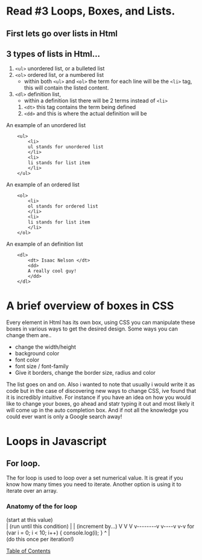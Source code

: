 # Read #3 Loops, Boxes, and Lists.
## First lets go over lists in Html
## 3 types of lists in Html...
1. `<ul>` unordered list, or a bulleted list
2. `<ol>` ordered list, or a numbered list 
    - within both `<ul>` and `<ol>` the term for each line will be the `<li>` tag, this will contain the listed content.
3. `<dl>` definition list, 
    - within a definition list there will be 2 terms instead of `<li>`
    1. `<dt>` this tag contains the term being defined
    2. `<dd>` and this is where the actual definition will be

An example of an unordered list

        <ul>
            <li>
            ul stands for unordered list
            </li>
            <li>
            li stands for list item
            </li>
        </ul>

An example of an ordered list

        <ol>
            <li>
            ol stands for ordered list
            </li>
            <li>
            li stands for list item
            </li>
        </ol>

An example of an definition list

        <dl>
            <dt> Isaac Nelson </dt>
            <dd>
            A really cool guy!
            </dd>
        </dl>

# A brief overview of boxes in CSS
Every element in Html has its own box, using CSS you can manipulate these boxes in various ways to get the desired design. Some ways you can change them are..
- change the width/height
- background color
- font color
- font size / font-family
- Give it borders, change the border size, radius and color

The list goes on and on. Also i wanted to note that usually i would write it as code but in the case of discovering new ways to change CSS, ive found that it is incredibly intuitive. For instance if you have an idea on how you would like to change your boxes, go ahead and statr typing it out and most likely it will come up in the auto completion box. And if not all the knowledge you could ever want is only a Google search away!

# Loops in Javascript

## For loop.
The for loop is used to loop over  a set numerical value. It is great if you know how many times you need to iterate. Another option is using it to iterate over an array.
### Anatomy of the for loop

(start at this value)   
                | (run until this condition)
                |          |    (increment by...)
                V          V      V
            v--------v  v----v  v-v
        for (var i = 0; i < 10; i++) {
            console.log(i);
        }           ^
                    |       
                (do this once per iteration!)

[Table of Contents](README.md)